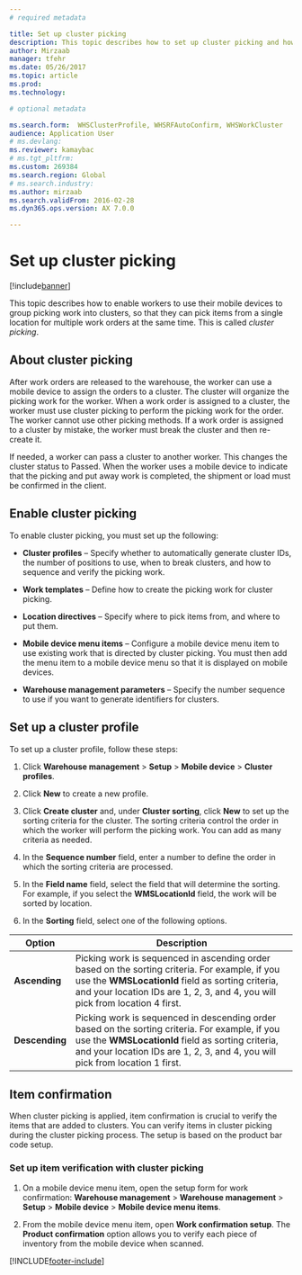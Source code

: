 ```yaml
---
# required metadata

title: Set up cluster picking
description: This topic describes how to set up cluster picking and how to apply item confirmation with cluster picking.
author: Mirzaab
manager: tfehr
ms.date: 05/26/2017
ms.topic: article
ms.prod: 
ms.technology: 

# optional metadata

ms.search.form:  WHSClusterProfile, WHSRFAutoConfirm, WHSWorkCluster
audience: Application User
# ms.devlang: 
ms.reviewer: kamaybac
# ms.tgt_pltfrm: 
ms.custom: 269384
ms.search.region: Global
# ms.search.industry: 
ms.author: mirzaab
ms.search.validFrom: 2016-02-28
ms.dyn365.ops.version: AX 7.0.0

---
```


# Set up cluster picking

[!include[banner](../includes/banner.md)]

This topic describes how to enable workers to use their mobile devices to group
picking work into clusters, so that they can pick items from a single location
for multiple work orders at the same time. This is called *cluster picking*.

## About cluster picking

After work orders are released to the warehouse, the worker can use a mobile
device to assign the orders to a cluster. The cluster will organize the picking
work for the worker. When a work order is assigned to a cluster, the worker must
use cluster picking to perform the picking work for the order. The worker cannot
use other picking methods. If a work order is assigned to a cluster by mistake,
the worker must break the cluster and then re-create it.

If needed, a worker can pass a cluster to another worker. This changes the
cluster status to Passed. When the worker uses a mobile device to indicate that
the picking and put away work is completed, the shipment or load must be
confirmed in the client.

## Enable cluster picking

To enable cluster picking, you must set up the following:

- **Cluster profiles** – Specify whether to automatically generate cluster
    IDs, the number of positions to use, when to break clusters, and how to
    sequence and verify the picking work.

- **Work templates** – Define how to create the picking work for cluster
    picking.

- **Location directives** – Specify where to pick items from, and where to put
    them.

- **Mobile device menu items** – Configure a mobile device menu item to use
    existing work that is directed by cluster picking. You must then add the
    menu item to a mobile device menu so that it is displayed on mobile devices.

- **Warehouse management parameters** – Specify the number sequence to use if
    you want to generate identifiers for clusters.

## Set up a cluster profile

To set up a cluster profile, follow these steps:

1. Click **Warehouse management** \> **Setup** \> **Mobile device** \>
    **Cluster profiles**.

1. Click **New** to create a new profile.

1. Click **Create cluster** and, under **Cluster sorting**, click **New** to set up
    the sorting criteria for the cluster. The sorting criteria control the order
    in which the worker will perform the picking work. You can add as many
    criteria as needed.

1. In the **Sequence number** field, enter a number to define the order in
    which the sorting criteria are processed.

1. In the **Field name** field, select the field that will determine the
    sorting. For example, if you select the **WMSLocationId** field, the work will
    be sorted by location.

1. In the **Sorting** field, select one of the following options.

| **Option**     | **Description**                                                                                                                                                                                                                    |
|----------------|------------------------------------------------------------------------------------------------------------------------------------------------------------------------------------------------------------------------------------|
| **Ascending**  | Picking work is sequenced in ascending order based on the sorting criteria. For example, if you use the **WMSLocationId** field as sorting criteria, and your location IDs are 1, 2, 3, and 4, you will pick from location 4 first. |
| **Descending** | Picking work is sequenced in descending order based on the sorting criteria. For example, if you use the **WMSLocationId** field as sorting criteria, and your location IDs are 1, 2, 3, and 4, you will pick from location 1 first. |

## Item confirmation

When cluster picking is applied, item confirmation is crucial to verify the
items that are added to clusters. You can verify items in cluster picking during
the cluster picking process. The setup is based on the product bar code setup.

### Set up item verification with cluster picking

1. On a mobile device menu item, open the setup form for work confirmation:
    **Warehouse management** \> **Warehouse management** \> **Setup** \>
    **Mobile device** \> **Mobile device menu items**.

1. From the mobile device menu item, open **Work confirmation setup**. The
    **Product confirmation** option allows you to verify each piece of inventory
    from the mobile device when scanned.


[!INCLUDE[footer-include](../../includes/footer-banner.md)]